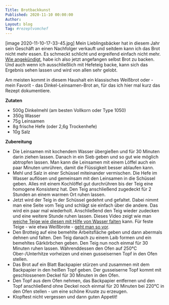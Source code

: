 ```yaml
---
Title: Brotbackkunst
Published: 2020-11-10 00:00:00
Author: 
Layout: blog
Tag: #rezeptvomchef
---
```

[image 2020-11-10-17-33-45.jpg]
Mein Lieblingsbäcker hat in diesem Jahr sein Geschäft an einen Nachfolger verkauft und seitdem kann ich das Brot nicht mehr essen. Es schmeckt schlicht und ergreifend einfach nicht mehr. [Wie angekündigt](https://gaehn.org/articles/geniesst-brot-und-bier/), habe ich also jetzt angefangen selbst Brot zu backen. Und auch wenn ich ausschließlich mit Hefeteig backe, kann sich das Ergebnis sehen lassen und wird von allen sehr gelobt.

Am meisten kommt in diesem Haushalt ein klassisches Weißbrot oder - mein Favorit - das Dinkel-Leinsamen-Brot an, für das ich hier mal kurz das Rezept dokumentiere. 

**Zutaten**

* 500g Dinkelmehl (am besten Vollkorn oder Type 1050)
* 350g Wasser
* 75g Leinsamen
* 8g frische Hefe (oder 2,6g Trockenhefe)
* 10g Salz

**Zubereitung**

* Die Leinsamen mit kochendem Wasser übergießen und für 30 Minuten darin ziehen lassen. Danach in ein Sieb geben und so gut wie möglich abtropfen lassen. Man kann die Leinsamen mit einem Löffel auch ein paar Minuten umrühren, damit die Flüssigkeit besser ablaufen kann.
* Mehl und Salz in einer Schüssel miteinander vermischen. Die Hefe im Wasser auflösen und gemeinsam mit den Leinsamen in die Schüssel geben. Alles mit einem Kochlöffel gut durchrühren bis der Teig eine homogene Konsistenz hat. Den Teig anschließend zugedeckt für 2 Stunden an einem warmen Ort ruhen lassen.
* Jetzt wird der Teig in der Schüssel gedehnt und gefaltet. Dabei nimmt man eine Seite vom Teig und schlägt sie einfach über die andere. Das wird ein paar mal wiederholt. Anschließend den Teig wieder zudecken und eine weitere Stunde ruhen lassen. Dieses Video zeigt wie man [weiche Teige wie diesen mit Hilfe von Wasser falten](https://www.youtube.com/watch?v=JJVLaR8dgwQ) kann. Für feste Teige - wie etwa Weißbrote - [geht man so vor]( https://www.youtube.com/watch?v=NgluEkfAp5w).
* Den Brotteig auf eine bemehlte Arbeitsfläche geben und dann abermals dehnen und falten. Den Teig danach zu einem Laib formen und ein bemehltes Gärkörbchen geben. Den Teig nun noch einmal für 30 Minuten ruhen lassen. Währenddessen den Ofen auf 250°C Ober-/Unterhitze vorheizen und einen gusseisernen Topf in den Ofen stellen.
* Das Brot auf ein Blatt Backpapier stürzen und zusammen mit dem Backpapier in den heißen Topf geben. Der gusseiserne Topf kommt mit geschlossenem Deckel für 30 Minuten in den Ofen.
* Den Topf aus dem Ofen nehmen, das Backpapier entfernen und den Topf anschließend ohne Deckel noch einmal für 20 Minuten bei 220°C in den Ofen stellen - um eine schöne Kruste zu erzeugen.
* Klopftest  nicht vergessen und dann guten Appetit!